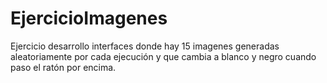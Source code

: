 # EjercicioImagenes
Ejercicio desarrollo interfaces donde hay 15 imagenes generadas aleatoriamente por cada ejecución y que cambia a blanco y negro cuando paso el ratón por encima.
